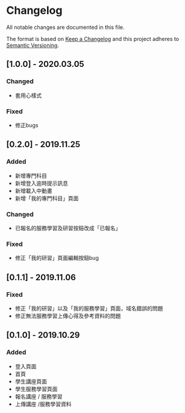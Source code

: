 # Changelog

All notable changes are documented in this file.

The format is based on [Keep a Changelog](http://keepachangelog.com/en/1.0.0/) and this project adheres to [Semantic Versioning](http://semver.org/spec/v2.0.0.html).

## [1.0.0] - 2020.03.05

### Changed

- 套用心樣式

### Fixed

- 修正bugs

## [0.2.0] - 2019.11.25

### Added

- 新增專門科目
- 新增登入逾時提示訊息
- 新增載入中動畫
- 新增「我的專門科目」頁面

### Changed

- 已報名的服務學習及研習按鈕改成「已報名」

### Fixed

- 修正「我的研習」頁面編輯按鈕bug

## [0.1.1] - 2019.11.06

### Fixed

- 修正「我的研習」以及「我的服務學習」頁面，域名錯誤的問題
- 修正無法服務學習上傳心得及參考資料的問題

## [0.1.0] - 2019.10.29

### Added

- 登入頁面
- 首頁
- 學生講座頁面
- 學生服務學習頁面
- 報名講座 / 服務學習
- 上傳講座 /服務學習資料
